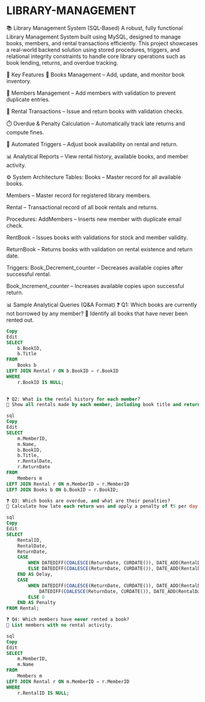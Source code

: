 # LIBRARY-MANAGEMENT
📚 Library Management System (SQL-Based)
A robust, fully functional Library Management System built using MySQL, designed to manage books, members, and rental transactions efficiently. This project showcases a real-world backend solution using stored procedures, triggers, and relational integrity constraints to handle core library operations such as book lending, returns, and overdue tracking.

🚀 Key Features
📘 Books Management – Add, update, and monitor book inventory.

👤 Members Management – Add members with validation to prevent duplicate entries.

🔁 Rental Transactions – Issue and return books with validation checks.

⏱️ Overdue & Penalty Calculation – Automatically track late returns and compute fines.

🔄 Automated Triggers – Adjust book availability on rental and return.

📊 Analytical Reports – View rental history, available books, and member activity.

⚙️ System Architecture
Tables:
Books – Master record for all available books.

Members – Master record for registered library members.

Rental – Transactional record of all book rentals and returns.

Procedures:
AddMembers – Inserts new member with duplicate email check.

RentBook – Issues books with validations for stock and member validity.

ReturnBook – Returns books with validation on rental existence and return date.

Triggers:
Book_Decrement_counter – Decreases available copies after successful rental.

Book_Increment_counter – Increases available copies upon successful return.

📊 Sample Analytical Queries (Q&A Format)
❓ Q1: Which books are currently not borrowed by any member?
📌 Identify all books that have never been rented out.

```sql
Copy
Edit
SELECT
    b.BookID,
    b.Title
FROM
    Books b
LEFT JOIN Rental r ON b.BookID = r.BookID
WHERE
    r.BookID IS NULL;

    
❓ Q2: What is the rental history for each member?
📌 Show all rentals made by each member, including book title and return status.

sql
Copy
Edit
SELECT 
    m.MemberID,
    m.Name,
    b.BookID,
    b.Title,
    r.RentalDate,
    r.ReturnDate
FROM 
    Members m
LEFT JOIN Rental r ON m.MemberID = r.MemberID
LEFT JOIN Books b ON b.BookID = r.BookID;

❓ Q3: Which books are overdue, and what are their penalties?
📌 Calculate how late each return was and apply a penalty of ₹5 per day beyond the 7-day limit.

sql
Copy
Edit
SELECT
    RentalID,
    RentalDate,
    ReturnDate,
    CASE
        WHEN DATEDIFF(COALESCE(ReturnDate, CURDATE()), DATE_ADD(RentalDate, INTERVAL 7 DAY)) < 0 THEN 0
        ELSE DATEDIFF(COALESCE(ReturnDate, CURDATE()), DATE_ADD(RentalDate, INTERVAL 7 DAY))
    END AS Delay,
    CASE
        WHEN DATEDIFF(COALESCE(ReturnDate, CURDATE()), DATE_ADD(RentalDate, INTERVAL 7 DAY)) > 0 THEN 
            DATEDIFF(COALESCE(ReturnDate, CURDATE()), DATE_ADD(RentalDate, INTERVAL 7 DAY)) * 5
        ELSE 0
    END AS Penalty
FROM Rental;

❓ Q4: Which members have never rented a book?
📌 List members with no rental activity.

sql
Copy
Edit
SELECT 
    m.MemberID,
    m.Name
FROM 
    Members m
LEFT JOIN Rental r ON m.MemberID = r.MemberID
WHERE 
    r.RentalID IS NULL;

